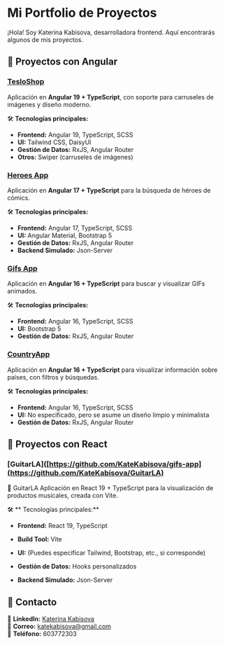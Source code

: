 # Mi Portfolio de Proyectos  

¡Hola! Soy Katerina Kabisova, desarrolladora frontend. Aquí encontrarás algunos de mis proyectos.  

## 🔹 Proyectos con Angular


### [TesloShop](https://github.com/KateKabisova/teslo-shop)  
Aplicación en **Angular 19 + TypeScript**, con soporte para carruseles de imágenes y diseño moderno.  

🛠 **Tecnologías principales:**  
- **Frontend:** Angular 19, TypeScript, SCSS  
- **UI:** Tailwind CSS, DaisyUI  
- **Gestión de Datos:** RxJS, Angular Router  
- **Otros:** Swiper (carruseles de imágenes) 

### [Heroes App](https://github.com/KateKabisova/heroesApp)  
Aplicación en **Angular 17 + TypeScript** para la búsqueda de héroes de cómics.  

🛠 **Tecnologías principales:**  
- **Frontend:** Angular 17, TypeScript, SCSS  
- **UI:** Angular Material, Bootstrap 5  
- **Gestión de Datos:** RxJS, Angular Router  
- **Backend Simulado:** Json-Server



### [Gifs App](https://github.com/KateKabisova/gifs-app)  
Aplicación en **Angular 16 + TypeScript** para buscar y visualizar GIFs animados.  

🛠 **Tecnologías principales:**  
- **Frontend:** Angular 16, TypeScript, SCSS  
- **UI:** Bootstrap 5  
- **Gestión de Datos:** RxJS, Angular Router

### [CountryApp](https://github.com/KateKabisova/countryApp)  
Aplicación en **Angular 16 + TypeScript** para visualizar información sobre países, con filtros y búsquedas.  

🛠 **Tecnologías principales:**  
- **Frontend:** Angular 16, TypeScript, SCSS  
- **UI:** No especificado, pero se asume un diseño limpio y minimalista  
- **Gestión de Datos:** RxJS, Angular Router

## 🔹 Proyectos con React

### [GuitarLA]([https://github.com/KateKabisova/gifs-app](https://github.com/KateKabisova/GuitarLA)  

  🎸 GuitarLA
Aplicación en React 19 + TypeScript para la visualización de productos musicales, creada con Vite.

🛠 ** Tecnologías principales:**

- **Frontend:** React 19, TypeScript

- **Build Tool:** Vite

- **UI:** (Puedes especificar Tailwind, Bootstrap, etc., si corresponde)

- **Gestión de Datos:** Hooks personalizados

- **Backend Simulado:** Json-Server 


## 📩 Contacto  
📌 **LinkedIn:** [Katerina Kabisova](https://www.linkedin.com/in/katerina-kabisova/)  
📧 **Correo:** katekabisova@gmail.com  
📱 **Teléfono:** 603772303 
